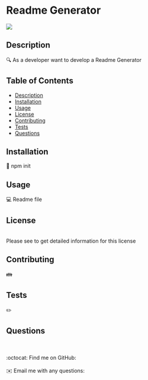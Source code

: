 <h1>Readme Generator</h1>
  <img src = "https://img.shields.io/badge/License-GPL%20v3-blue.svg"/>
 
  
  ## Description
  🔍 As a developer want to develop a Readme Generator
  
  ## Table of Contents
  - [Description](#description)
  - [Installation](#installation)
  - [Usage](#usage)
  - [License](#license)
  - [Contributing](#contributing)
  - [Tests](#tests)
  - [Questions](#questions)
  
  ## Installation
  💾 npm init
  
  ## Usage
  💻 Readme file
  
  ## License
  <br />
  Please see  to get detailed information for this license

  
  ## Contributing
  👪 
  
  ## Tests
  ✏️ 
  
  ## Questions
  <br />
  <br />
  :octocat: Find me on GitHub: <a href="https://github.com/" target="_blank"></a><br />
  <br />
  ✉️ Email me with any questions: <a href="mailto:" target="_blank"></a><br /><br />
